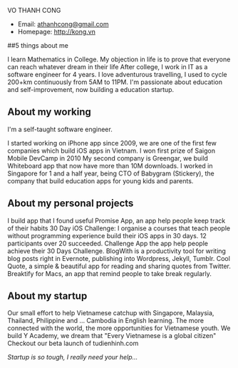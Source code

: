 VO THANH CONG

 * Email: athanhcong@gmail.com 
 * Homepage: http://kong.vn


##5 things about me

I learn Mathematics in College.
My objection in life is to prove that everyone can reach whatever dream in their life
After college, I work in IT as a software engineer for 4 years.
I love adventurous travelling, I used to cycle 200+km continuously from 5AM to 11PM.
I'm passionate about education and self-improvement, now building a education startup.

## About my working
I'm a self-taught software engineer. 

I started working on iPhone app since 2009, we are one of the first few companies which build iOS apps in Vietnam.
I won first prize of Saigon Mobile DevCamp in 2010
My second company is Greengar, we build Whiteboard app that now have more than 10M downloads.
I worked in Singapore for 1 and a half year, being CTO of Babygram (Stickery), the company that build education apps for young kids and parents.

## About my personal projects
I build app that I found useful
Promise App, an app help people keep track of their habits
30 Day iOS Challenge: I organise a courses that teach people without programming experience build their iOS apps in 30 days. 12 participants over 20 succeeded.
Challenge App the app help people achieve their 30 Days Challenge.
BlogWith is a productivity tool for writing blog posts right in Evernote, publishing into Wordpress, Jekyll, Tumblr.
Cool Quote, a simple & beautiful app for reading and sharing quotes from Twitter. Breaktify for Macs, an app that remind people to take break regularly.

## About my startup
Our small effort to help Vietnamese catchup with Singapore, Malaysia, Thailand, Philippine and … Cambodia in English learning.
The more connected with the world, the more opportunities for Vietnamese youth.
We build Y Academy, we dream that "Every Vietnamese is a global citizen"
Checkout our beta launch of tudienhinh.com

_Startup is so tough, I really need your help…_
